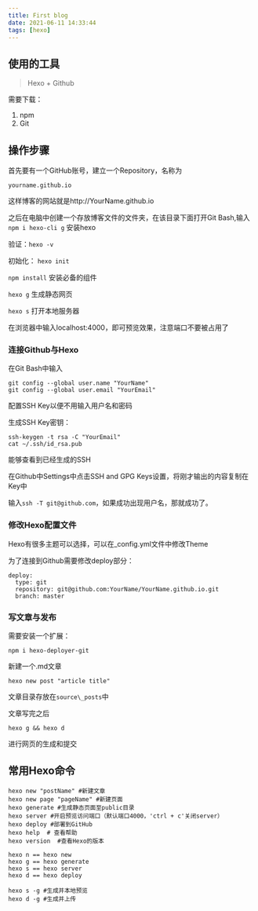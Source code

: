 ```yaml
---
title: First blog
date: 2021-06-11 14:33:44
tags: [hexo]
---
```



## 使用的工具

> Hexo + Github

需要下载：
1. npm
2. Git

## 操作步骤

首先要有一个GitHub账号，建立一个Repository，名称为
~~~
yourname.github.io
~~~

这样博客的网站就是http://YourName.github.io

之后在电脑中创建一个存放博客文件的文件夹，在该目录下面打开Git Bash,输入`npm i hexo-cli g` 安装hexo

验证：`hexo -v` 

初始化： `hexo init`

`npm install` 安装必备的组件

`hexo g` 生成静态网页

`hexo s` 打开本地服务器

在浏览器中输入localhost:4000，即可预览效果，注意端口不要被占用了

### 连接Github与Hexo

在Git Bash中输入
~~~
git config --global user.name "YourName"
git config --global user.email "YourEmail"
~~~

配置SSH Key以便不用输入用户名和密码

生成SSH Key密钥：
~~~
ssh-keygen -t rsa -C "YourEmail"
cat ~/.ssh/id_rsa.pub
~~~

能够查看到已经生成的SSH 

在Github中Settings中点击SSH and GPG Keys设置，将刚才输出的内容复制在Key中

输入`ssh -T git@github.com`，如果成功出现用户名，那就成功了。

### 修改Hexo配置文件

Hexo有很多主题可以选择，可以在_config.yml文件中修改Theme

为了连接到Github需要修改deploy部分：
~~~
deploy:
  type: git
  repository: git@github.com:YourName/YourName.github.io.git
  branch: master
~~~

### 写文章与发布

需要安装一个扩展：
~~~
npm i hexo-deployer-git
~~~

新建一个.md文章
~~~
hexo new post "article title"
~~~
文章目录存放在`source\_posts`中

文章写完之后
~~~
hexo g && hexo d
~~~
进行网页的生成和提交


## 常用Hexo命令
~~~
hexo new "postName" #新建文章
hexo new page "pageName" #新建页面
hexo generate #生成静态页面至public目录
hexo server #开启预览访问端口（默认端口4000，'ctrl + c'关闭server）
hexo deploy #部署到GitHub
hexo help  # 查看帮助
hexo version  #查看Hexo的版本

hexo n == hexo new
hexo g == hexo generate
hexo s == hexo server
hexo d == hexo deploy

hexo s -g #生成并本地预览
hexo d -g #生成并上传
~~~